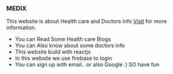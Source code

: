 ### MEDIX


This website is about Health care and Doctors info [Visit](https://healthcare-medix.firebaseapp.com/login) for more information.

- You can Read Some Health care Blogs
- You can Also know about some doctors info
- This website build with reactjs
- In this website we use firebase to login
- You can sign up with email.. or also Google .)
SO have fun
